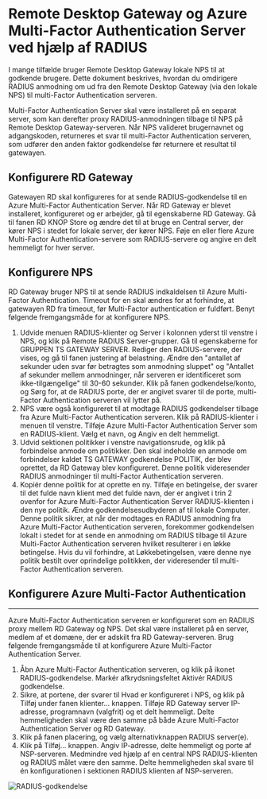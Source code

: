 <properties 
    pageTitle="Remote Desktop Gateway og Azure Multi-Factor Authentication Server ved hjælp af RADIUS"
    description="Dette er den Azure Multi-Factor authentication side, der hjælper med at implementere Remote Desktop (RD) Gateway og Azure Multi-Factor Authentication Server ved hjælp af RADIUS."
    services="multi-factor-authentication"
    documentationCenter=""
    authors="kgremban"
    manager="femila"
    editor="curtand"/>

<tags
    ms.service="multi-factor-authentication"
    ms.workload="identity"
    ms.tgt_pltfrm="na"
    ms.devlang="na"
    ms.topic="get-started-article"
    ms.date="08/15/2016"
    ms.author="kgremban"/>

# <a name="remote-desktop-gateway-and-azure-multi-factor-authentication-server-using-radius"></a>Remote Desktop Gateway og Azure Multi-Factor Authentication Server ved hjælp af RADIUS

I mange tilfælde bruger Remote Desktop Gateway lokale NPS til at godkende brugere. Dette dokument beskrives, hvordan du omdirigere RADIUS anmodning om ud fra den Remote Desktop Gateway (via den lokale NPS) til multi-Factor Authentication serveren.

Multi-Factor Authentication Server skal være installeret på en separat server, som kan derefter proxy RADIUS-anmodningen tilbage til NPS på Remote Desktop Gateway-serveren. Når NPS valideret brugernavnet og adgangskoden, returneres et svar til multi-Factor Authentication serveren, som udfører den anden faktor godkendelse før returnere et resultat til gatewayen.





## <a name="configure-the-rd-gateway"></a>Konfigurere RD Gateway

Gatewayen RD skal konfigureres for at sende RADIUS-godkendelse til en Azure Multi-Factor Authentication Server. Når RD Gateway er blevet installeret, konfigureret og er arbejder, gå til egenskaberne RD Gateway. Gå til fanen RD KNOP Store og ændre det til at bruge en Central server, der kører NPS i stedet for lokale server, der kører NPS. Føje en eller flere Azure Multi-Factor Authentication-servere som RADIUS-servere og angive en delt hemmeligt for hver server.





## <a name="configure-nps"></a>Konfigurere NPS

RD Gateway bruger NPS til at sende RADIUS indkaldelsen til Azure Multi-Factor Authentication. Timeout for en skal ændres for at forhindre, at gatewayen RD fra timeout, før Multi-Factor authentication er fuldført. Benyt følgende fremgangsmåde for at konfigurere NPS.

1. Udvide menuen RADIUS-klienter og Server i kolonnen yderst til venstre i NPS, og klik på Remote RADIUS Server-grupper. Gå til egenskaberne for GRUPPEN TS GATEWAY SERVER. Rediger den RADIUS-servere, der vises, og gå til fanen justering af belastning. Ændre den "antallet af sekunder uden svar før betragtes som anmodning sluppet" og "Antallet af sekunder mellem anmodninger, når serveren er identificeret som ikke-tilgængelige" til 30-60 sekunder. Klik på fanen godkendelse/konto, og Sørg for, at de RADIUS porte, der er angivet svarer til de porte, multi-Factor Authentication serveren vil lytter på.
2. NPS være også konfigureret til at modtage RADIUS godkendelser tilbage fra Azure Multi-Factor Authentication serveren. Klik på RADIUS-klienter i menuen til venstre. Tilføje Azure Multi-Factor Authentication Server som en RADIUS-klient. Vælg et navn, og Angiv en delt hemmeligt.
3. Udvid sektionen politikker i venstre navigationsrude, og klik på forbindelse anmode om politikker. Den skal indeholde en anmode om forbindelser kaldet TS GATEWAY godkendelse POLITIK, der blev oprettet, da RD Gateway blev konfigureret. Denne politik videresender RADIUS anmodninger til multi-Factor Authentication serveren.
4. Kopiér denne politik for at oprette en ny. Tilføje en betingelse, der svarer til det fulde navn klient med det fulde navn, der er angivet i trin 2 ovenfor for Azure Multi-Factor Authentication Server RADIUS-klienten i den nye politik. Ændre godkendelsesudbyderen af til lokale Computer. Denne politik sikrer, at når der modtages en RADIUS anmodning fra Azure Multi-Factor Authentication serveren, forekommer godkendelsen lokalt i stedet for at sende en anmodning om RADIUS tilbage til Azure Multi-Factor Authentication serveren hvilket resulterer i en løkke betingelse. Hvis du vil forhindre, at Løkkebetingelsen, være denne nye politik bestilt over oprindelige politikken, der videresender til multi-Factor Authentication serveren.

## <a name="configure-azure-multi-factor-authentication"></a>Konfigurere Azure Multi-Factor Authentication


--------------------------------------------------------------------------------



Azure Multi-Factor Authentication serveren er konfigureret som en RADIUS proxy mellem RD Gateway og NPS.  Det skal være installeret på en server, medlem af et domæne, der er adskilt fra RD Gateway-serveren. Brug følgende fremgangsmåde til at konfigurere Azure Multi-Factor Authentication Server.

1. Åbn Azure Multi-Factor Authentication serveren, og klik på ikonet RADIUS-godkendelse. Markér afkrydsningsfeltet Aktivér RADIUS godkendelse.
2. Sikre, at portene, der svarer til Hvad er konfigureret i NPS, og klik på Tilføj under fanen klienter... knappen. Tilføje RD Gateway server IP-adresse, programnavn (valgfrit) og et delt hemmeligt. Delte hemmeligheden skal være den samme på både Azure Multi-Factor Authentication Server og RD Gateway.
3. Klik på fanen placering, og vælg alternativknappen RADIUS server(e).
4. Klik på Tilføj... knappen. Angiv IP-adresse, delte hemmeligt og porte af NSP-serveren. Medmindre ved hjælp af en central NPS RADIUS-klienten og RADIUS målet være den samme. Delte hemmeligheden skal svare til én konfigurationen i sektionen RADIUS klienten af NSP-serveren.

![RADIUS-godkendelse](./media/multi-factor-authentication-get-started-server-rdg/radius.png)
